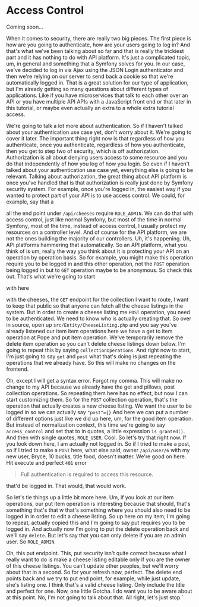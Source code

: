 # Access Control

Coming soon...

When it comes to security, there are really two big pieces. The first piece is how
are you going to authenticate, how are your users going to log in? And that's what
we've been talking about so far and that is really the trickiest part and it has
nothing to do with API platform. It's just a complicated topic, um, in general and
something that a Symfony solves for you. In our case, we've decided to log in via
Ajax using the JSON Login authenticator and then we're relying on our server to send
back a cookie so that we're automatically logged in. That is a great solution for our
type of application, but I'm already getting so many questions about different types
of applications. Like if you have microservices that talk to each other over an API
or you have multiple API APIs with a JavaScript front end or that later in this
tutorial, or maybe even actually an extra to a whole extra tutorial access.

We're going to talk a lot more about authentication. So if I haven't talked about
your authentication use case yet, don't worry about it. We're going to cover it
later. The important thing right now is that regardless of how you authenticate, once
you authenticate, regardless of how you authenticate, then you get to step two of
security, which is off authorization. Authorization is all about denying users access
to some resource and you do that independently of how you log of how you login. So
even if I haven't talked about your authentication use case yet, everything else is
going to be relevant. Talking about authorization, the great thing about API platform
is once you've handled that is that authorization is really just done by Symfony
security system. For example, once you're logged in, the easiest way if you wanted to
protect part of your API is to use access control. We could, for example, say that a

all the end point under `/api/cheeses` require `ROLE_ADMIN`. We can do that with access
control, just like normal Symfony, but most of the time in normal Symfony, most of
the time, instead of access control, I usually protect my resources on a controller
level. And of course for the API platform, we are not the ones building the majority
of our controllers. Uh, it's happening. Uh, API platforms hammering that
automatically. So an API platform, what you think of is um, really the way you think
about it is protecting your API on an operation by operation basis. So for example,
you might make this operation require you to be logged in and this other operation,
not the `POST` operation being logged in but to `GET` operation maybe to be anonymous. So
check this out. That's what we're going to start

with here

with the cheeses, the `GET` endpoint for the collection I want to route, I want to
keep that public so that anyone can fetch all the cheese listings in the system. But in
order to create a cheese listing me `POST` operation, you need to be authenticated. We
need to know who is actually creating that. So over in source, open up 
`src/Entity/CheeseListing.php` and you say you've already listened our item item
operations here we have a get to item operation at Pope and put item operation. We've
temporarily remove the delete item operation so you can't delete cheese listings down
below. I'm going to repeat this by saying `collectionOperations`. And right now to
start, I'm just going to say `get` and `post` what that's doing is just repeating the
operations that we already have. So this will make no changes on the frontend.

Oh, except I will get a syntax error. Forgot my comma. This will make no change to my
API because we already have the get and pillows, post collection operations. So
repeating them here has no effect, but now I can start customizing them. So for the
`POST` collection operation, that's the operation that actually creates a new cheese
listing. We want the user to be logged in so we can actually say `"post"={}`
 And here we can put a number of different options just like we did up
here, um, for the good item operation. But instead of normalization context, this
time we're going to say `access_control` and set that to in quotes, a little expression
`is_granted()`. And then with single quotes, `ROLE_USER`. Cool. So let's try that right
now. If you look down here, I am actually not logged in. So if I tried to make a
post, so if I tried to make a `POST` here, what else said, owner `/api/user/6` with
my new user, Bryce, 10 bucks, title food, doesn't matter. We're good on here. Hit
execute and perfect `401` error 

> Full authentication is required to access this resource.
 
that'd be logged in. That would, that would work.

So let's tie things up a little bit more here. Um, if you look at our item
operations, our put item operation is interesting because that should, that's
something that's that w that's something where you should also need to be logged in
in order to edit a cheese listing. So up here on my item, I'm going to repeat,
actually copied this and I'm going to say put requires you to be logged in. And
actually now I'm going to put the delete operation back and we'll say `delete`. But
let's say that you can only delete if you are an admin user. So `ROLE_ADMIN`.

Oh, this put endpoint. This, put security isn't quite correct because what I really
want to do is make a cheese listing editable only if you are the owner of this cheese
listings. You can't update other peoples, but we'll worry about that in a second. So
for your refresh now, perfect. The delete end points back and we try to put end
point, for example, while just update, she's listing one. I think that's a valid
cheese listing. Only include the title and perfect for one. Now, one little Gotcha. I
do want you to be aware about at this point. No, I'm not going to talk about that.
All right, let's just stop.`